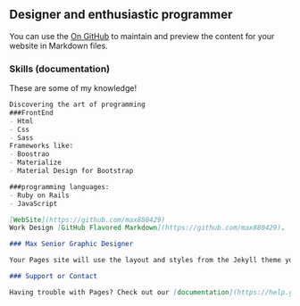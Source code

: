 ## Designer and enthusiastic programmer

You can use the [On GitHub](https://github.com/max880429) to maintain and preview the content for your website in Markdown files.

### Skills (documentation)
These are some of my knowledge!

```markdown
Discovering the art of programming
###FrontEnd
- Html
- Css
- Sass
Frameworks like:
- Boostrao
- Materialize
- Material Design for Bootstrap

###programming languages:
- Ruby on Rails
- JavaScript

[WebSite](https://github.com/max880429)
Work Design [GitHub Flavored Markdown](https://github.com/max880429).

### Max Senior Graphic Designer

Your Pages site will use the layout and styles from the Jekyll theme you have selected in your [repository settings](https://github.com/max880429/maxcodeportfolio/settings). The name of this theme is saved in the Jekyll `_config.yml` configuration file.

### Support or Contact

Having trouble with Pages? Check out our [documentation](https://help.github.com/categories/github-pages-basics/) or [contact support](https://github.com/contact) and we’ll help you sort it out.
